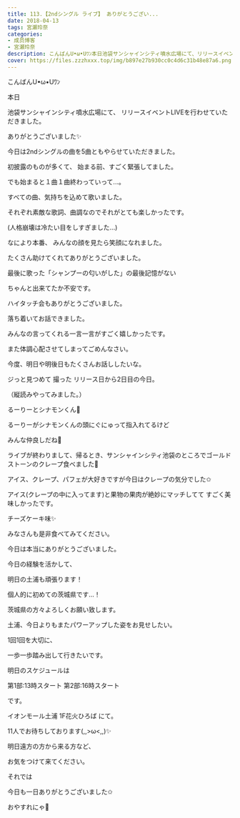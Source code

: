 ```yaml
---
title: 113.【2ndシングル ライブ】 ありがとうござい...
date: 2018-04-13
tags: 宮瀬玲奈
categories: 
- 成员博客
- 宮瀬玲奈
description: こんばんU•ω•Uﾜﾝ本日池袋サンシャインシティ噴水広場にて、リリースイベントLIVEを行わせていただきました。ありがとうございました✨今日は2ndシングルの曲を5曲とも...
cover: https://files.zzzhxxx.top/img/b897e27b930cc0c4d6c31b48e87a6.png 
---
```





こんばんU•ω•Uﾜﾝ




本日

池袋サンシャインシティ噴水広場にて、
リリースイベントLIVEを行わせていただきました。


ありがとうございました✨






今日は2ndシングルの曲を5曲ともやらせていただきました。



初披露のものが多くて、
始まる前、すごく緊張してました。




でも始まると１曲１曲終わっていって...。


すべての曲、気持ちを込めて歌いました。


それぞれ素敵な歌詞、曲調なのでそれがとても楽しかったです。


(人格崩壊は冷たい目をしすぎました...)





なにより本番、
みんなの顔を見たら笑顔になれました。





たくさん助けてくれてありがとうございました。
















最後に歌った「シャンプーの匂いがした」の最後記憶がない


ちゃんと出来てたか不安です。










ハイタッチ会もありがとうございました。

落ち着いてお話できました。


みんなの言ってくれる一言一言がすごく嬉しかったです。


また体調心配させてしまってごめんなさい。


今度、明日や明後日もたくさんお話ししたいな。















ジっと見つめて
撮った
リリース日から2日目の今日。


（縦読みやってみました。）














るーりーとシナモンくん💓


るーりーがシナモンくんの頭にぐにゅって指入れてるけど

みんな仲良しだね💓















ライブが終わりまして、帰るとき、サンシャインシティ池袋のところでゴールドストーンのクレープ食べました💓

アイス、クレープ、パフェが大好きですが今日はクレープの気分でした✩



アイス(クレープの中に入ってます)と果物の果肉が絶妙にマッチしてて
すごく美味しかったです。


チーズケーキ味✨

みなさんも是非食べてみてください。














今日は本当にありがとうございました。





今日の経験を活かして、

明日の土浦も頑張ります！





個人的に初めての茨城県です...！

茨城県の方々よろしくお願い致します。





土浦、今日よりもまたパワーアップした姿をお見せしたい。




1回1回を大切に、

一歩一歩踏み出して行きたいです。









明日のスケジュールは

第1部:13時スタート
第2部:16時スタート

です。




イオンモール土浦 1F花火ひろば にて。

11人でお待ちしております(,,>ω<,,)✨






明日遠方の方から来る方など、

お気をつけて来てください。





それでは

今日も一日ありがとうございました✩




おやすれにゃ💓


